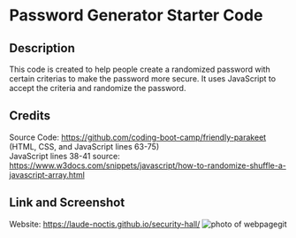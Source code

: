 # Password Generator Starter Code

## Description

This code is created to help people create a randomized password with certain criterias to make the password more secure. It uses JavaScript to accept the criteria and randomize the password.  

## Credits

Source Code: https://github.com/coding-boot-camp/friendly-parakeet (HTML, CSS, and JavaScript lines 63-75)  
JavaScript lines 38-41 source: https://www.w3docs.com/snippets/javascript/how-to-randomize-shuffle-a-javascript-array.html


## Link and Screenshot
Website: https://laude-noctis.github.io/security-hall/
![photo of webpage](https://github.com/lizziebumpers/security-hall/assets/143956760/9f6ac800-56fd-498b-b570-e145525cd362)git